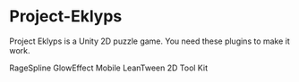 Project-Eklyps
==============

Project Eklyps is a Unity 2D puzzle game.
You need these plugins to make it work.

RageSpline
GlowEffect Mobile
LeanTween
2D Tool Kit
